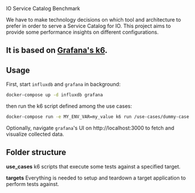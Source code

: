 IO Service Catalog Benchmark

We have to make technology decisions on which tool and architecture to prefer in order to serve a Service Catalog for IO.
This project aims to provide some performance insights on different configurations.

It is based on [Grafana's k6](https://k6.io/).
----

## Usage

First, start `influxdb` and `grafana` in background:
```sh
docker-compose up -d influxdb grafana
```

then run the k6 script defined among the use cases:
```sh
docker-compose run -e MY_ENV_VAR=my_value k6 run /use-cases/dummy-case.js 
```

Optionally, navigate `grafana`'s UI on http://localhost:3000 to fetch and visualize collected data.


## Folder structure

**use_cases**
k6 scripts that execute some tests against a specified target.

**targets**
Everything is needed to setup and teardown a target application to perform tests against.


